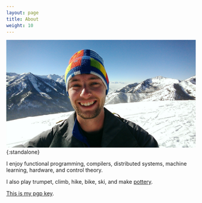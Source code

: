 ```yaml
---
layout: page
title: About
weight: 10
---
```


![portrait](resources/portrait.jpg){:standalone}

I enjoy functional programming, compilers, distributed systems, machine learning, hardware, and control theory.

I also play trumpet, climb, hike, bike, ski, and make [pottery](pottery).

[This is my pgp key](tobinyehle@gmail.com.gpg).

